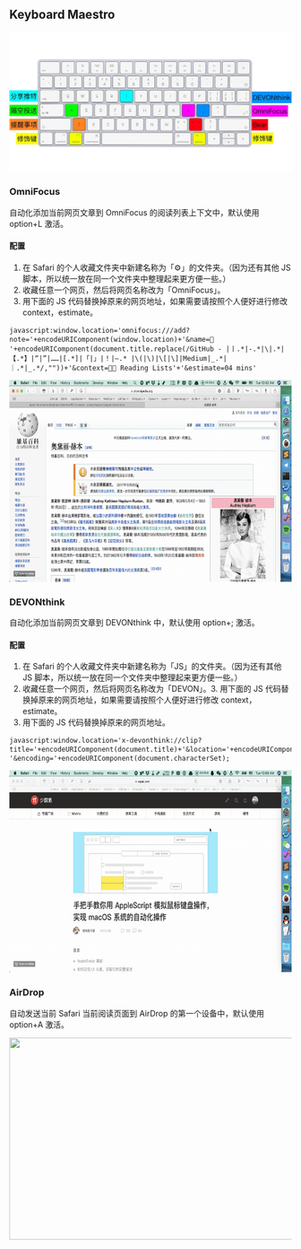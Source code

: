## Keyboard Maestro
![](https://github.com/JamesHopbourn/Apple-Automation/raw/master/Keyboard%20Maestro/PIC/keyboard.jpg)

### OmniFocus
自动化添加当前网页文章到 OmniFocus 的阅读列表上下文中，默认使用 option+L 激活。

#### 配置
1. 在 Safari 的个人收藏文件夹中新建名称为「⚙️」的文件夹。（因为还有其他 JS 脚本，所以统一放在同一个文件夹中整理起来更方便一些。）
2. 收藏任意一个网页，然后将网页名称改为「OmniFocus」。
3. 用下面的 JS 代码替换掉原来的网页地址，如果需要请按照个人便好进行修改 context，estimate。

```
javascript:window.location='omnifocus:///add?note='+encodeURIComponent(window.location)+'&name=🔖 '+encodeURIComponent(document.title.replace(/GitHub - |丨.*|-.*|\|.*|【.*】|“|”|……|[.*]|「|」|！|–.* |\(|\)|\[|\]|Medium|_.*| ｜.*|_.*/,""))+'&context=📕📕 Reading Lists'+'&estimate=04 mins'
```
<img src="/Keyboard%20Maestro/PIC/OmniFocus.gif" width="640" height="360"/>

### DEVONthink
自动化添加当前网页文章到 DEVONthink 中，默认使用 option+; 激活。

#### 配置
1. 在 Safari 的个人收藏文件夹中新建名称为「JS」的文件夹。（因为还有其他 JS 脚本，所以统一放在同一个文件夹中整理起来更方便一些。）
2. 收藏任意一个网页，然后将网页名称改为「DEVON」。3. 用下面的 JS 代码替换掉原来的网页地址，如果需要请按照个人便好进行修改 context，estimate。
3. 用下面的 JS 代码替换掉原来的网页地址。

```
javascript:window.location='x-devonthink://clip?title='+encodeURIComponent(document.title)+'&location='+encodeURIComponent(window.location)+'&referrer='+encodeURIComponent(document.referrer)+'&width='+window.innerWidth+'&text='+encodeURIComponent(getSelection())+'&source='+encodeURIComponent(document.documentElement.outerHTML)+ '&encoding='+encodeURIComponent(document.characterSet);
```
<img src="/Keyboard%20Maestro/PIC/DEVONthink.gif" width="640" height="360"/>

### AirDrop
自动发送当前 Safari 当前阅读页面到 AirDrop 的第一个设备中，默认使用 option+A 激活。

<img src="/Keyboard%20Maestro/PIC/AirDrop.gif" width="640" height="360"/>